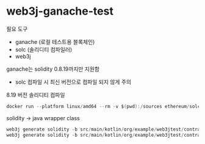 # web3j-ganache-test

필요 도구

- ganache (로컬 테스트용 블록체인)
- solc (솔리디티 컴파일러)
- web3j

ganache는 solidity 0.8.19까지만 지원함

- solc 컴파일 시 최신 버전으로 컴파일 되지 않게 주의

8.19 버전 솔리디티 컴파일

```kotlin
docker run --platform linux/amd64 --rm -v $(pwd):/sources ethereum/solc:0.8.19 --overwrite --abi --bin -o /sources/src/main/kotlin/org/example/web3jtest/contracts/erc721/output /sources/src/main/kotlin/org/example/web3jtest/contracts/erc721/MsNftV1CollectionCreator.sol ``
```

solidity → java wrapper class
```kotlin
web3j generate solidity -b src/main/kotlin/org/example/web3jtest/contracts/erc721/output/MsNftV1CollectionCreator.bin -a src/main/kotlin/org/example/web3jtest/contracts/erc721/output/MsNftV1CollectionCreator.abi -o src/main/kotlin -p org.example.web3jtest.contracts.erc721.wrapper
web3j generate solidity -b src/main/kotlin/org/example/web3jtest/contracts/erc721/output/MsNftV1Collection.bin -a src/main/kotlin/org/example/web3jtest/contracts/erc721/output/MsNftV1Collection.abi -o src/main/kotlin -p org.example.web3jtest.contracts.erc721.wrapper
```
